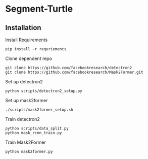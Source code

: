 # Segment-Turtle

## Installation

Install Requirements
```
pip install -r requriements
```

Clone dependent repo
```
git clone https://github.com/facebookresearch/detectron2
git clone https://github.com/facebookresearch/Mask2Former.git
```

Set up detectron2
```
python scripts/detectron2_setup.py
```

Set up mask2former
```
./scripts/mask2former_setup.sh
```

Train detectron2
```
python scripts/data_split.py
python mask_rcnn_train.py
```

Train Mask2Former
```
python mask2former.py
```

